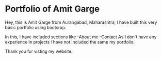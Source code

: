 # Portfolio of Amit Garge

Hey, this is Amit Garge from Aurangabad, Maharashtra; I have built this very basic portfolio using bootsrap.

In this, I have included sections like
  -About me
  -Contact
As I don't have any experience in projects I have not included the same my portfolio.

Thank you for visting my website.
